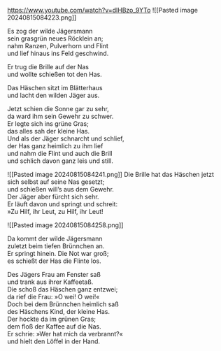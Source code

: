https://www.youtube.com/watch?v=dlHBzo_9YTo
![[Pasted image 20240815084223.png]]

Es zog der wilde Jägersmann  
sein grasgrün neues Röcklein an;  
nahm Ranzen, Pulverhorn und Flint  
und lief hinaus ins Feld geschwind.

Er trug die Brille auf der Nas  
und wollte schießen tot den Has.

Das Häschen sitzt im Blätterhaus  
und lacht den wilden Jäger aus.

Jetzt schien die Sonne gar zu sehr,  
da ward ihm sein Gewehr zu schwer.  
Er legte sich ins grüne Gras;  
das alles sah der kleine Has.  
Und als der Jäger schnarcht und schlief,  
der Has ganz heimlich zu ihm lief  
und nahm die Flint und auch die Brill  
und schlich davon ganz leis und still.


![[Pasted image 20240815084241.png]]
Die Brille hat das Häschen jetzt  
sich selbst auf seine Nas gesetzt;  
und schießen will’s aus dem Gewehr.  
Der Jäger aber fürcht sich sehr.  
Er läuft davon und springt und schreit:  
»Zu Hilf, ihr Leut, zu Hilf, ihr Leut!

![[Pasted image 20240815084258.png]]

Da kommt der wilde Jägersmann  
zuletzt beim tiefen Brünnchen an.  
Er springt hinein. Die Not war groß;  
es schießt der Has die Flinte los.

Des Jägers Frau am Fenster saß  
und trank aus ihrer Kaffeetaß.  
Die schoß das Häschen ganz entzwei;  
da rief die Frau: »O wei! O wei!«  
Doch bei dem Brünnchen heimlich saß  
des Häschens Kind, der kleine Has.  
Der hockte da im grünen Gras;  
dem floß der Kaffee auf die Nas.  
Er schrie: »Wer hat mich da verbrannt?«  
und hielt den Löffel in der Hand.
